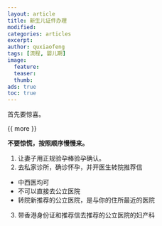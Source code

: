 ```yaml
---
layout: article
title: 新生儿证件办理
modified:
categories: articles
excerpt:
author: quxiaofeng
tags: [流程, 婴儿期]
image:
  feature:
  teaser:
  thumb:
ads: true
toc: true
---
```


首先要惊喜。

{{ more }}

**不要惊慌，按照顺序慢慢来。**

1. 让妻子用正规验孕棒验孕确认。
2. 去私家诊所，确诊怀孕，并开医生转院推荐信
  + 中西医均可
  + 不可以直接去公立医院
  + 转院新推荐的公立医院，是与你的住所最近的医院
3. 带香港身份证和推荐信去推荐的公立医院的妇产科

